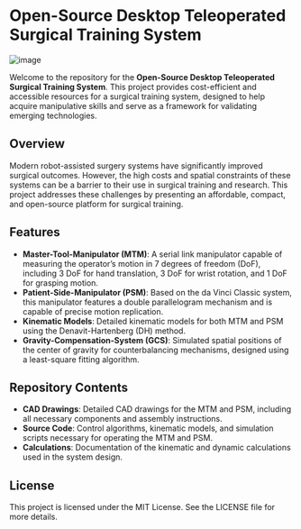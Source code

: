 # Open-Source Desktop Teleoperated Surgical Training System
![image](https://github.com/AW9920/osMDV/assets/76056168/466618e0-05de-4815-afaa-288cf0a57a3f)


Welcome to the repository for the **Open-Source Desktop Teleoperated Surgical Training System**. This project provides cost-efficient and accessible resources for a surgical training system, designed to help acquire manipulative skills and serve as a framework for validating emerging technologies.

## Overview

Modern robot-assisted surgery systems have significantly improved surgical outcomes. However, the high costs and spatial constraints of these systems can be a barrier to their use in surgical training and research. This project addresses these challenges by presenting an affordable, compact, and open-source platform for surgical training.

## Features

- **Master-Tool-Manipulator (MTM)**: A serial link manipulator capable of measuring the operator’s motion in 7 degrees of freedom (DoF), including 3 DoF for hand translation, 3 DoF for wrist rotation, and 1 DoF for grasping motion.
- **Patient-Side-Manipulator (PSM)**: Based on the da Vinci Classic system, this manipulator features a double parallelogram mechanism and is capable of precise motion replication.
- **Kinematic Models**: Detailed kinematic models for both MTM and PSM using the Denavit-Hartenberg (DH) method.
- **Gravity-Compensation-System (GCS)**: Simulated spatial positions of the center of gravity for counterbalancing mechanisms, designed using a least-square fitting algorithm.

## Repository Contents

- **CAD Drawings**: Detailed CAD drawings for the MTM and PSM, including all necessary components and assembly instructions.
- **Source Code**: Control algorithms, kinematic models, and simulation scripts necessary for operating the MTM and PSM.
- **Calculations**: Documentation of the kinematic and dynamic calculations used in the system design.

## License
This project is licensed under the MIT License. See the LICENSE file for more details.
